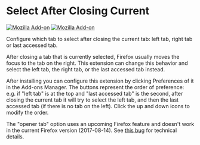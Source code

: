 # Select After Closing Current

[![Mozilla Add-on](https://img.shields.io/amo/v/select-after-closing-current.svg?style=flat-square)](https://addons.mozilla.org/firefox/addon/select-after-closing-current/) [![Mozilla Add-on](https://img.shields.io/amo/d/select-after-closing-current.svg?style=flat-square)](https://addons.mozilla.org/firefox/addon/select-after-closing-current/)

Configure which tab to select after closing the current tab: left tab, right tab or last accessed tab.

After closing a tab that is currently selected, Firefox usually moves the focus to the tab on the right. This extension can change this behavior and select the left tab, the right tab, or the last accessed tab instead.

After installing you can configure this extension by clicking Preferences of it in the Add-ons Manager. The buttons represent the order of preference: e.g. if "left tab" is at the top and "last accessed tab" is the second, after closing the current tab it will try to select the left tab, and then the last accessed tab (if there is no tab on the left). Click the up and down icons to modify the order.

The "opener tab" option uses an upcoming Firefox feature and doesn't work in the current Firefox version (2017-08-14). See [this bug](https://bugzilla.mozilla.org/show_bug.cgi?id=1238314) for technical details.
